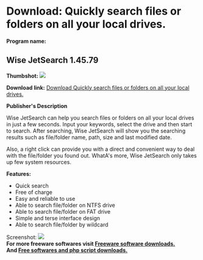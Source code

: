 # Download: Quickly search files or folders on all your local drives.

**Program name:**

## Wise JetSearch 1.45.79

  
**Thumbshot:** ![](http://www.freewarefiles.com/screenshot/wsjetsearch_md.jpg)   
  
**Download link:** [Download Quickly search files or folders on all your local drives.](http://freesoftwares.boysofts.com/Wise-JetSearch_program_77469.html)  
  


**Publisher's Description**  
  


Wise JetSearch can help you search files or folders on all your local drives in just a few seconds. Input your keywords, select the drive and then start to search. After searching, Wise JetSearch will show you the searching results such as file/folder name, path, size and last modified date. 

Also, a right click can provide you with a direct and convenient way to deal with the file/folder you found out. WhatA's more, Wise JetSearch only takes up few system resources.

**Features:**

  * Quick search 
  * Free of charge 
  * Easy and reliable to use 
  * Able to search file/folder on NTFS drive 
  * Able to search file/folder on FAT drive 
  * Simple and terse interface design 
  * Able to search file/folder by wildcard 

  
  
Screenshot: ![](http://www.freewarefiles.com/screenshot/wsjetsearch.jpg)   
**For more freeware softwares visit [Freeware software downloads.](http://freesoftwares.boysofts.com/)**   
**And [Free softwares and php script downloads.](http://www.boysofts.com/)**
